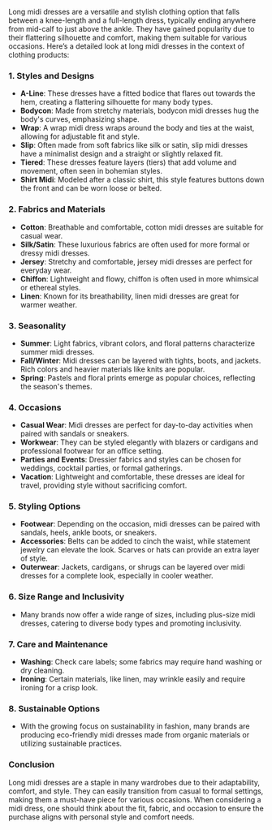 Long midi dresses are a versatile and stylish clothing option that falls between a knee-length and a full-length dress, typically ending anywhere from mid-calf to just above the ankle. They have gained popularity due to their flattering silhouette and comfort, making them suitable for various occasions. Here’s a detailed look at long midi dresses in the context of clothing products:

### 1. **Styles and Designs**
   - **A-Line**: These dresses have a fitted bodice that flares out towards the hem, creating a flattering silhouette for many body types.
   - **Bodycon**: Made from stretchy materials, bodycon midi dresses hug the body's curves, emphasizing shape.
   - **Wrap**: A wrap midi dress wraps around the body and ties at the waist, allowing for adjustable fit and style.
   - **Slip**: Often made from soft fabrics like silk or satin, slip midi dresses have a minimalist design and a straight or slightly relaxed fit.
   - **Tiered**: These dresses feature layers (tiers) that add volume and movement, often seen in bohemian styles.
   - **Shirt Midi**: Modeled after a classic shirt, this style features buttons down the front and can be worn loose or belted.

### 2. **Fabrics and Materials**
   - **Cotton**: Breathable and comfortable, cotton midi dresses are suitable for casual wear.
   - **Silk/Satin**: These luxurious fabrics are often used for more formal or dressy midi dresses.
   - **Jersey**: Stretchy and comfortable, jersey midi dresses are perfect for everyday wear.
   - **Chiffon**: Lightweight and flowy, chiffon is often used in more whimsical or ethereal styles.
   - **Linen**: Known for its breathability, linen midi dresses are great for warmer weather.

### 3. **Seasonality**
   - **Summer**: Light fabrics, vibrant colors, and floral patterns characterize summer midi dresses.
   - **Fall/Winter**: Midi dresses can be layered with tights, boots, and jackets. Rich colors and heavier materials like knits are popular.
   - **Spring**: Pastels and floral prints emerge as popular choices, reflecting the season's themes.

### 4. **Occasions**
   - **Casual Wear**: Midi dresses are perfect for day-to-day activities when paired with sandals or sneakers.
   - **Workwear**: They can be styled elegantly with blazers or cardigans and professional footwear for an office setting.
   - **Parties and Events**: Dressier fabrics and styles can be chosen for weddings, cocktail parties, or formal gatherings.
   - **Vacation**: Lightweight and comfortable, these dresses are ideal for travel, providing style without sacrificing comfort.

### 5. **Styling Options**
   - **Footwear**: Depending on the occasion, midi dresses can be paired with sandals, heels, ankle boots, or sneakers.
   - **Accessories**: Belts can be added to cinch the waist, while statement jewelry can elevate the look. Scarves or hats can provide an extra layer of style.
   - **Outerwear**: Jackets, cardigans, or shrugs can be layered over midi dresses for a complete look, especially in cooler weather.

### 6. **Size Range and Inclusivity**
   - Many brands now offer a wide range of sizes, including plus-size midi dresses, catering to diverse body types and promoting inclusivity.

### 7. **Care and Maintenance**
   - **Washing**: Check care labels; some fabrics may require hand washing or dry cleaning.
   - **Ironing**: Certain materials, like linen, may wrinkle easily and require ironing for a crisp look.

### 8. **Sustainable Options**
   - With the growing focus on sustainability in fashion, many brands are producing eco-friendly midi dresses made from organic materials or utilizing sustainable practices.

### Conclusion
Long midi dresses are a staple in many wardrobes due to their adaptability, comfort, and style. They can easily transition from casual to formal settings, making them a must-have piece for various occasions. When considering a midi dress, one should think about the fit, fabric, and occasion to ensure the purchase aligns with personal style and comfort needs.